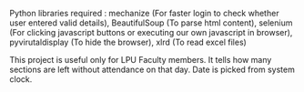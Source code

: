 Python libraries required : 
  mechanize (For faster login to check whether user entered valid details),
  BeautifulSoup (To parse html content),
  selenium (For clicking javascript buttons or executing our own javascript in browser),
  pyvirutaldisplay (To hide the browser),
  xlrd (To read excel files)
  
This project is useful only for LPU Faculty members. It tells how many sections are left without attendance on that day.
Date is picked from system clock.

